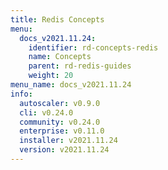 ```yaml
---
title: Redis Concepts
menu:
  docs_v2021.11.24:
    identifier: rd-concepts-redis
    name: Concepts
    parent: rd-redis-guides
    weight: 20
menu_name: docs_v2021.11.24
info:
  autoscaler: v0.9.0
  cli: v0.24.0
  community: v0.24.0
  enterprise: v0.11.0
  installer: v2021.11.24
  version: v2021.11.24
---
```


